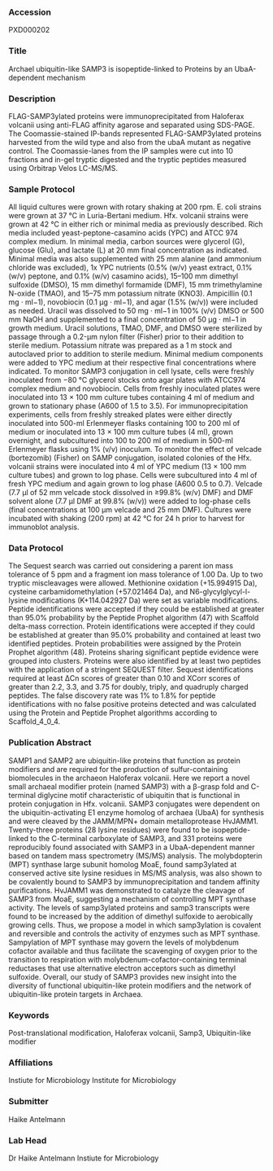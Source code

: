 ### Accession
PXD000202

### Title
Archael ubiquitin-like SAMP3 is isopeptide-linked to Proteins by an UbaA-dependent mechanism

### Description
FLAG-SAMP3ylated proteins were immunoprecipitated from Haloferax volcanii using anti-FLAG affinity agarose and separated using SDS-PAGE. The Coomassie-stained IP-bands represented FLAG-SAMP3ylated proteins harvested from the wild type and also from the ubaA mutant as negative control. The Coomassie-lanes from the IP samples were cut into 10 fractions and in-gel tryptic digested and the tryptic peptides measured using Orbitrap Velos LC-MS/MS.

### Sample Protocol
All liquid cultures were grown with rotary shaking at 200 rpm. E. coli strains were grown at 37 °C in Luria-Bertani medium. Hfx. volcanii strains were grown at 42 °C in either rich or minimal media as previously described. Rich media included yeast-peptone-casamino acids (YPC) and ATCC 974 complex medium. In minimal media, carbon sources were glycerol (G), glucose (Glu), and lactate (L) at 20 mm final concentration as indicated. Minimal media was also supplemented with 25 mm alanine (and ammonium chloride was excluded), 1x YPC nutrients (0.5% (w/v) yeast extract, 0.1% (w/v) peptone, and 0.1% (w/v) casamino acids), 15–100 mm dimethyl sulfoxide (DMSO), 15 mm dimethyl formamide (DMF), 15 mm trimethylamine N-oxide (TMAO), and 15–75 mm potassium nitrate (KNO3). Ampicillin (0.1 mg · ml−1), novobiocin (0.1 μg · ml−1), and agar (1.5% (w/v)) were included as needed. Uracil was dissolved to 50 mg · ml−1 in 100% (v/v) DMSO or 500 mm NaOH and supplemented to a final concentration of 50 μg · ml−1 in growth medium. Uracil solutions, TMAO, DMF, and DMSO were sterilized by passage through a 0.2-μm nylon filter (Fisher) prior to their addition to sterile medium. Potassium nitrate was prepared as a 1 m stock and autoclaved prior to addition to sterile medium. Minimal medium components were added to YPC medium at their respective final concentrations where indicated. To monitor SAMP3 conjugation in cell lysate, cells were freshly inoculated from −80 °C glycerol stocks onto agar plates with ATCC974 complex medium and novobiocin. Cells from freshly inoculated plates were inoculated into 13 × 100 mm culture tubes containing 4 ml of medium and grown to stationary phase (A600 of 1.5 to 3.5). For immunoprecipitation experiments, cells from freshly streaked plates were either directly inoculated into 500-ml Erlenmeyer flasks containing 100 to 200 ml of medium or inoculated into 13 × 100 mm culture tubes (4 ml), grown overnight, and subcultured into 100 to 200 ml of medium in 500-ml Erlenmeyer flasks using 1% (v/v) inoculum. To monitor the effect of velcade (bortezomib) (Fisher) on SAMP conjugation, isolated colonies of the Hfx. volcanii strains were inoculated into 4 ml of YPC medium (13 × 100 mm culture tubes) and grown to log phase. Cells were subcultured into 4 ml of fresh YPC medium and again grown to log phase (A600 0.5 to 0.7). Velcade (7.7 μl of 52 mm velcade stock dissolved in ≥99.8% (w/v) DMF) and DMF solvent alone (7.7 μl DMF at 99.8% (w/v)) were added to log-phase cells (final concentrations at 100 μm velcade and 25 mm DMF). Cultures were incubated with shaking (200 rpm) at 42 °C for 24 h prior to harvest for immunoblot analysis.

### Data Protocol
The Sequest search was carried out considering a parent ion mass tolerance of 5 ppm and a fragment ion mass tolerance of 1.00 Da. Up to two tryptic miscleavages were allowed. Methionine oxidation (+15.994915 Da), cysteine carbamidomethylation (+57.021464 Da), and N6-glycylglycyl-l-lysine modifications (K+114.042927 Da) were set as variable modifications. Peptide identifications were accepted if they could be established at greater than 95.0% probability by the Peptide Prophet algorithm (47) with Scaffold delta-mass correction. Protein identifications were accepted if they could be established at greater than 95.0% probability and contained at least two identified peptides. Protein probabilities were assigned by the Protein Prophet algorithm (48). Proteins sharing significant peptide evidence were grouped into clusters. Proteins were also identified by at least two peptides with the application of a stringent SEQUEST filter. Sequest identifications required at least ΔCn scores of greater than 0.10 and XCorr scores of greater than 2.2, 3.3, and 3.75 for doubly, triply, and quadruply charged peptides. The false discovery rate was 1% to 1.8% for peptide identifications with no false positive proteins detected and was calculated using the Protein and Peptide Prophet algorithms according to Scaffold_4_0_4.

### Publication Abstract
SAMP1 and SAMP2 are ubiquitin-like proteins that function as protein modifiers and are required for the production of sulfur-containing biomolecules in the archaeon Haloferax volcanii. Here we report a novel small archaeal modifier protein (named SAMP3) with a &#x3b2;-grasp fold and C-terminal diglycine motif characteristic of ubiquitin that is functional in protein conjugation in Hfx. volcanii. SAMP3 conjugates were dependent on the ubiquitin-activating E1 enzyme homolog of archaea (UbaA) for synthesis and were cleaved by the JAMM/MPN+ domain metalloprotease HvJAMM1. Twenty-three proteins (28 lysine residues) were found to be isopeptide-linked to the C-terminal carboxylate of SAMP3, and 331 proteins were reproducibly found associated with SAMP3 in a UbaA-dependent manner based on tandem mass spectrometry (MS/MS) analysis. The molybdopterin (MPT) synthase large subunit homolog MoaE, found samp3ylated at conserved active site lysine residues in MS/MS analysis, was also shown to be covalently bound to SAMP3 by immunoprecipitation and tandem affinity purifications. HvJAMM1 was demonstrated to catalyze the cleavage of SAMP3 from MoaE, suggesting a mechanism of controlling MPT synthase activity. The levels of samp3ylated proteins and samp3 transcripts were found to be increased by the addition of dimethyl sulfoxide to aerobically growing cells. Thus, we propose a model in which samp3ylation is covalent and reversible and controls the activity of enzymes such as MPT synthase. Sampylation of MPT synthase may govern the levels of molybdenum cofactor available and thus facilitate the scavenging of oxygen prior to the transition to respiration with molybdenum-cofactor-containing terminal reductases that use alternative electron acceptors such as dimethyl sulfoxide. Overall, our study of SAMP3 provides new insight into the diversity of functional ubiquitin-like protein modifiers and the network of ubiquitin-like protein targets in Archaea.

### Keywords
Post-translational modification, Haloferax volcanii, Samp3, Ubiquitin-like modifier

### Affiliations
Instiute for Microbiology
Institute for Microbiology

### Submitter
Haike Antelmann

### Lab Head
Dr Haike Antelmann
Instiute for Microbiology


